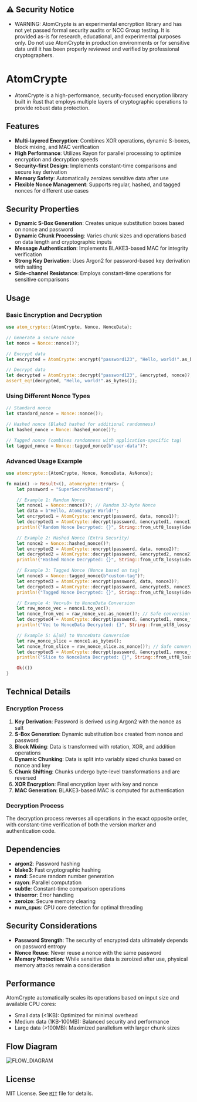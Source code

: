 ## ⚠️ Security Notice
 - WARNING: AtomCrypte is an experimental encryption library and has not yet passed formal security audits or NCC Group testing.
It is provided as-is for research, educational, and experimental purposes only.
Do not use AtomCrypte in production environments or for sensitive data until it has been properly reviewed and verified by professional cryptographers.

# AtomCrypte

- AtomCrypte is a high-performance, security-focused encryption library built in Rust that employs multiple layers of cryptographic operations to provide robust data protection.

## Features

- **Multi-layered Encryption**: Combines XOR operations, dynamic S-boxes, block mixing, and MAC verification
- **High Performance**: Utilizes Rayon for parallel processing to optimize encryption and decryption speeds
- **Security-first Design**: Implements constant-time comparisons and secure key derivation
- **Memory Safety**: Automatically zeroizes sensitive data after use
- **Flexible Nonce Management**: Supports regular, hashed, and tagged nonces for different use cases

## Security Properties

- **Dynamic S-Box Generation**: Creates unique substitution boxes based on nonce and password
- **Dynamic Chunk Processing**: Varies chunk sizes and operations based on data length and cryptographic inputs
- **Message Authentication**: Implements BLAKE3-based MAC for integrity verification
- **Strong Key Derivation**: Uses Argon2 for password-based key derivation with salting
- **Side-channel Resistance**: Employs constant-time operations for sensitive comparisons

## Usage

### Basic Encryption and Decryption

```rust
use atom_crypte::{AtomCrypte, Nonce, NonceData};

// Generate a secure nonce
let nonce = Nonce::nonce()?;

// Encrypt data
let encrypted = AtomCrypte::encrypt("password123", "Hello, world!".as_bytes(), nonce)?;

// Decrypt data
let decrypted = AtomCrypte::decrypt("password123", &encrypted, nonce)?;
assert_eq!(decrypted, "Hello, world!".as_bytes());
```

### Using Different Nonce Types

```rust
// Standard nonce
let standard_nonce = Nonce::nonce()?;

// Hashed nonce (Blake3 hashed for additional randomness)
let hashed_nonce = Nonce::hashed_nonce()?;

// Tagged nonce (combines randomness with application-specific tag)
let tagged_nonce = Nonce::tagged_nonce(b"user-data")?;
```

### Advanced Usage Example

```rust
use atomcrypte::{AtomCrypte, Nonce, NonceData, AsNonce};

fn main() -> Result<(), atomcrypte::Errors> {
    let password = "SuperSecretPassword";

    // Example 1: Random Nonce
    let nonce1 = Nonce::nonce()?; // Random 32-byte Nonce
    let data = b"Hello, AtomCrypte World!";
    let encrypted1 = AtomCrypte::encrypt(password, data, nonce1)?;
    let decrypted1 = AtomCrypte::decrypt(password, &encrypted1, nonce1)?;
    println!("Random Nonce Decrypted: {}", String::from_utf8_lossy(&decrypted1));

    // Example 2: Hashed Nonce (Extra Security)
    let nonce2 = Nonce::hashed_nonce()?; 
    let encrypted2 = AtomCrypte::encrypt(password, data, nonce2)?;
    let decrypted2 = AtomCrypte::decrypt(password, &encrypted2, nonce2)?;
    println!("Hashed Nonce Decrypted: {}", String::from_utf8_lossy(&decrypted2));

    // Example 3: Tagged Nonce (Nonce based on tag)
    let nonce3 = Nonce::tagged_nonce(b"custom-tag")?;
    let encrypted3 = AtomCrypte::encrypt(password, data, nonce3)?;
    let decrypted3 = AtomCrypte::decrypt(password, &encrypted3, nonce3)?;
    println!("Tagged Nonce Decrypted: {}", String::from_utf8_lossy(&decrypted3));

    // Example 4: Vec<u8> to NonceData Conversion
    let raw_nonce_vec = nonce1.to_vec();
    let nonce_from_vec = raw_nonce_vec.as_nonce()?; // Safe conversion
    let decrypted4 = AtomCrypte::decrypt(password, &encrypted1, nonce_from_vec)?;
    println!("Vec to NonceData Decrypted: {}", String::from_utf8_lossy(&decrypted4));

    // Example 5: &[u8] to NonceData Conversion
    let raw_nonce_slice = nonce1.as_bytes();
    let nonce_from_slice = raw_nonce_slice.as_nonce()?; // Safe conversion
    let decrypted5 = AtomCrypte::decrypt(password, &encrypted1, nonce_from_slice)?;
    println!("Slice to NonceData Decrypted: {}", String::from_utf8_lossy(&decrypted5));

    Ok(())
}
```

## Technical Details

### Encryption Process

1. **Key Derivation**: Password is derived using Argon2 with the nonce as salt
2. **S-Box Generation**: Dynamic substitution box created from nonce and password
3. **Block Mixing**: Data is transformed with rotation, XOR, and addition operations
4. **Dynamic Chunking**: Data is split into variably sized chunks based on nonce and key
5. **Chunk Shifting**: Chunks undergo byte-level transformations and are reversed
6. **XOR Encryption**: Final encryption layer with key and nonce
7. **MAC Generation**: BLAKE3-based MAC is computed for authentication
### Decryption Process

The decryption process reverses all operations in the exact opposite order, with constant-time verification of both the version marker and authentication code.

## Dependencies

- **argon2**: Password hashing
- **blake3**: Fast cryptographic hashing
- **rand**: Secure random number generation
- **rayon**: Parallel computation
- **subtle**: Constant-time comparison operations
- **thiserror**: Error handling
- **zeroize**: Secure memory clearing
- **num_cpus**: CPU core detection for optimal threading

## Security Considerations

- **Password Strength**: The security of encrypted data ultimately depends on password entropy
- **Nonce Reuse**: Never reuse a nonce with the same password
- **Memory Protection**: While sensitive data is zeroized after use, physical memory attacks remain a consideration

## Performance

AtomCrypte automatically scales its operations based on input size and available CPU cores:

- Small data (<1KB): Optimized for minimal overhead
- Medium data (1KB-100MB): Balanced security and performance
- Large data (>100MB): Maximized parallelism with larger chunk sizes

## Flow Diagram
![FLOW_DIAGRAM](flow_diagram.svg)

## License

MIT License. See [`MIT`](LICENSE) file for details.